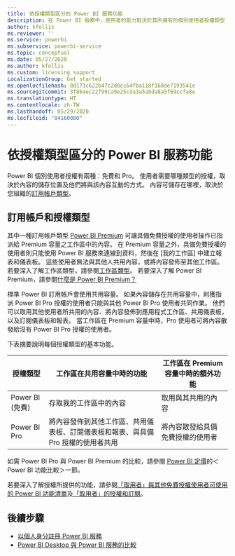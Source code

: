 ```yaml
---
title: 依授權類型區分的 Power BI 服務功能
description: 在 Power BI 服務中，使用者的能力取決於其所擁有的個別使用者授權類型 (免費或 Pro)，以及其所互動的內容，是否位於指派給 Power BI Premium 容量的工作區中。
author: kfollis
ms.reviewer: ''
ms.service: powerbi
ms.subservice: powerbi-service
ms.topic: conceptual
ms.date: 05/27/2020
ms.author: kfollis
ms.custom: licensing support
LocalizationGroup: Get started
ms.openlocfilehash: 8d173c622b47c2d0cc64fba118f168de7193541e
ms.sourcegitcommit: 3f864ec22f99ca9e25cda3a5abda8a5f69ccfa8e
ms.translationtype: HT
ms.contentlocale: zh-TW
ms.lasthandoff: 05/29/2020
ms.locfileid: "84160080"
---
```

# <a name="power-bi-service-features-by-license-type"></a>依授權類型區分的 Power BI 服務功能

Power BI 個別使用者授權有兩種：免費和 Pro。 使用者需要哪種類型的授權，取決於內容的儲存位置及他們將與該內容互動的方式。 內容可儲存在哪裡，取決於您組織的[訂用帳戶類型](#subscriptions-and-license-types)。

## <a name="subscriptions-and-license-types"></a>訂用帳戶和授權類型

其中一種訂用帳戶類型 [Power BI Premium](../admin/service-admin-premium-purchase.md) 可讓具備免費授權的使用者操作已指派給 Premium 容量之工作區中的內容。 在 Premium 容量之外，具備免費授權的使用者則只能使用 Power BI 服務來連線到資料，然後在 [我的工作區] 中建立報表和儀表板。 這些使用者無法與其他人共用內容，或將內容發佈至其他工作區。 若要深入了解工作區類型，請參閱[工作區類型](../consumer/end-user-workspaces.md#types-of-workspaces)。 若要深入了解 Power BI Premium，請參閱[什麼是 Power BI Premium？](../admin/service-premium-what-is.md)

標準 Power BI 訂用帳戶會使用共用容量。 如果內容儲存在共用容量中，則獲指派 Power BI Pro 授權的使用者只能與其他 Power BI Pro 使用者共同作業。 他們可以取用其他使用者所共用的內容、將內容發佈到應用程式工作區、共用儀表板，以及訂閱儀表板和報表。  當工作區在 Premium 容量中時，Pro 使用者可將內容散發給沒有 Power BI Pro 授權的使用者。

下表摘要說明每個授權類型的基本功能。

| 授權類型 | 工作區在共用容量中時的功能 | 工作區在 Premium 容量中時的額外功能 |
| --------- | ----------- | ----------- |
| Power BI (免費) | 存取我的工作區中的內容 | 取用與其共用的內容 |
| Power BI Pro | 將內容發佈到其他工作區、共用儀表板、訂閱儀表板和報表、與具備 Pro 授權的使用者共用 | 將內容散發給具備免費授權的使用者 |

如需 Power BI Pro 與 Power BI Premium 的比較，請參閱 [Power BI 定價](https://powerbi.microsoft.com/pricing/)的＜Power BI 功能比較＞一節。

若要深入了解授權所提供的功能，請參閱[「取用者」與其他免費授權使用者可使用的 Power BI 功能清單](../consumer/end-user-features.md)及[「取用者」的授權和訂閱](../consumer/end-user-license.md)。

## <a name="next-steps"></a>後續步驟

* [以個人身分註冊 Power BI 服務](service-self-service-signup-for-power-bi.md)
* [Power BI Desktop 與 Power BI 服務的比較](service-service-vs-desktop.md)
